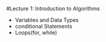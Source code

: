 \#Lecture 1: Introduction to Algorithms

* Variables and Data Types
* conditional Statements
* Loops(for, while)
